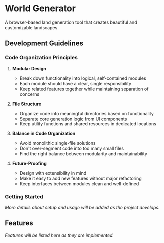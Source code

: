 # World Generator

A browser-based land generation tool that creates beautiful and customizable landscapes.

## Development Guidelines

### Code Organization Principles

1. **Modular Design**
   - Break down functionality into logical, self-contained modules
   - Each module should have a clear, single responsibility
   - Keep related features together while maintaining separation of concerns

2. **File Structure**
   - Organize code into meaningful directories based on functionality
   - Separate core generation logic from UI components
   - Keep utility functions and shared resources in dedicated locations

3. **Balance in Code Organization**
   - Avoid monolithic single-file solutions
   - Don't over-segment code into too many small files
   - Find the right balance between modularity and maintainability

4. **Future-Proofing**
   - Design with extensibility in mind
   - Make it easy to add new features without major refactoring
   - Keep interfaces between modules clean and well-defined

### Getting Started

*More details about setup and usage will be added as the project develops.*

## Features

*Features will be listed here as they are implemented.* 